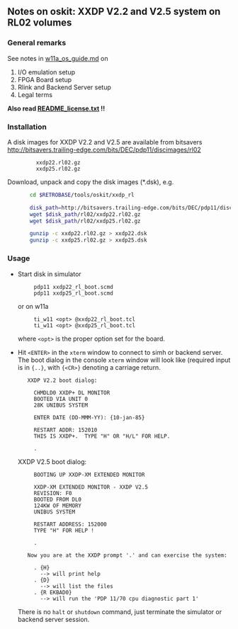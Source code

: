 ## Notes on oskit: XXDP V2.2 and V2.5 system on RL02 volumes

### General remarks

See notes in [w11a_os_guide.md](../../../doc/w11a_os_guide.md) on
  1. I/O emulation setup
  2. FPGA Board setup
  3. Rlink and Backend Server setup
  4. Legal terms

**Also read [README_license.txt](README_license.txt) !!**

### Installation
A disk images for XXDP V2.2 and V2.5 are available from bitsavers  
http://bitsavers.trailing-edge.com/bits/DEC/pdp11/discimages/rl02
```
         xxdp22.rl02.gz
         xxdp25.rl02.gz
```

Download, unpack and copy the disk images (*.dsk), e.g.
```bash
       cd $RETROBASE/tools/oskit/xxdp_rl

       disk_path=http://bitsavers.trailing-edge.com/bits/DEC/pdp11/discimages
       wget $disk_path/rl02/xxdp22.rl02.gz
       wget $disk_path/rl02/xxdp25.rl02.gz

       gunzip -c xxdp22.rl02.gz > xxdp22.dsk
       gunzip -c xxdp25.rl02.gz > xxdp25.dsk
```

### Usage

- Start disk in simulator
  ```
       pdp11 xxdp22_rl_boot.scmd
       pdp11 xxdp25_rl_boot.scmd
  ```

  or on w11a
  ```
       ti_w11 <opt> @xxdp22_rl_boot.tcl
       ti_w11 <opt> @xxdp25_rl_boot.tcl
  ```

  where `<opt>` is the proper option set for the board.

- Hit `<ENTER>` in the `xterm` window to connect to simh or backend server.
  The boot dialog in the console `xterm` window will look like
  (required input is in `{..}`, with `{<CR>}` denoting a carriage return.
  ```
     XXDP V2.2 boot dialog:

       CHMDLD0 XXDP+ DL MONITOR
       BOOTED VIA UNIT 0
       28K UNIBUS SYSTEM

       ENTER DATE (DD-MMM-YY): {10-jan-85}

       RESTART ADDR: 152010
       THIS IS XXDP+.  TYPE "H" OR "H/L" FOR HELP.

       .
  ```

  XXDP V2.5 boot dialog:
  ```
       BOOTING UP XXDP-XM EXTENDED MONITOR

       XXDP-XM EXTENDED MONITOR - XXDP V2.5
       REVISION: F0
       BOOTED FROM DL0
       124KW OF MEMORY
       UNIBUS SYSTEM

       RESTART ADDRESS: 152000
       TYPE "H" FOR HELP !

       .

     Now you are at the XXDP prompt '.' and can exercise the system:
     
       . {H}
         --> will print help
       . {D}
         --> will list the files
       . {R EKBAD0}
         --> will run the 'PDP 11/70 cpu diagnostic part 1'
  ```

  There is no `halt` or `shutdown` command, just terminate the 
  simulator or backend server session.
